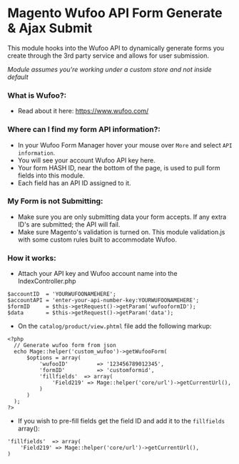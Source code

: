 # Magento Wufoo API Form Generate & Ajax Submit
This module hooks into the Wufoo API to dynamically generate forms you create through the 3rd party service and allows for user submission.

*Module assumes you're working under a custom store and not inside default*

### What is Wufoo?:
- Read about it here: https://www.wufoo.com/

### Where can I find my form API information?:
- In your Wufoo Form Manager hover your mouse over ```More``` and select ```API information```.
- You will see your account Wufoo API key here.
- Your form HASH ID, near the bottom of the page, is used to pull form fields into this module.
- Each field has an API ID assigned to it.

### My Form is not Submitting:
- Make sure you are only submitting data your form accepts. If any extra ID's are submitted; the API will fail.
- Make sure Magento's validation is turned on. This module validation.js with some custom rules built to accommodate Wufoo.

### How it works:
- Attach your API key and Wufoo account name into the IndexController.php
```
$accountID  = 'YOURWUFOONAMEHERE';
$accountAPI = 'enter-your-api-number-key:YOURWUFOONAMEHERE';
$formID     = $this->getRequest()->getParam('wufooformID');
$data       = $this->getRequest()->getParam('data');
```

- On the ```catalog/product/view.phtml``` file add the following markup:
```
<?php
  // Generate wufoo form from json
  echo Mage::helper('custom_wufoo')->getWufooForm(
      $options = array(
          'wufooID'         => '123456789012345',
          'formID'          => 'customformid',
          'fillfields'  => array(
              'Field219' => Mage::helper('core/url')->getCurrentUrl(),
          )
      )
  );
?>
```

- If you wish to pre-fill fields get the field ID and add it to the ```fillfields``` array():
```
'fillfields'  => array(
    'Field219' => Mage::helper('core/url')->getCurrentUrl(),
)
```
